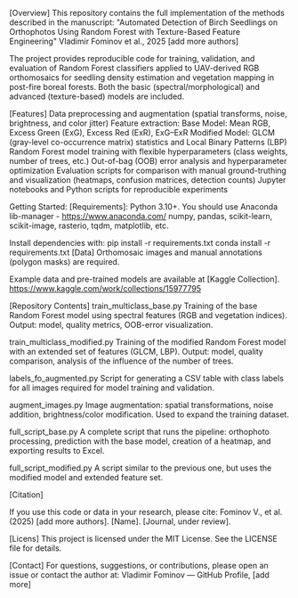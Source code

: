 [Overview]
This repository contains the full implementation of the methods described in the manuscript:
"Automated Detection of Birch Seedlings on Orthophotos Using Random Forest with Texture-Based Feature Engineering"
Vladimir Fominov et al., 2025 [add more authors]

The project provides reproducible code for training, validation, and evaluation of Random Forest classifiers applied to UAV-derived RGB orthomosaics for seedling density estimation and vegetation mapping in post-fire boreal forests. Both the basic (spectral/morphological) and advanced (texture-based) models are included.

[Features]
Data preprocessing and augmentation (spatial transforms, noise, brightness, and color jitter)
Feature extraction:
Base Model: Mean RGB, Excess Green (ExG), Excess Red (ExR), ExG–ExR
Modified Model: GLCM (gray-level co-occurrence matrix) statistics and Local Binary Patterns (LBP)
Random Forest model training with flexible hyperparameters (class weights, number of trees, etc.)
Out-of-bag (OOB) error analysis and hyperparameter optimization
Evaluation scripts for comparison with manual ground-truthing and visualization (heatmaps, confusion matrices, detection counts)
Jupyter notebooks and Python scripts for reproducible experiments

Getting Started:
[Requirements]:
Python 3.10+. You should use Anaconda lib-manager - https://www.anaconda.com/
numpy, pandas, scikit-learn, scikit-image, rasterio, tqdm, matplotlib, etc.

Install dependencies with:
pip install -r requirements.txt
conda install -r requirements.txt
[Data]
Orthomosaic images and manual annotations (polygon masks) are required.

Example data and pre-trained models are available at [Kaggle Collection].
https://www.kaggle.com/work/collections/15977795

[Repository Contents]
train_multiclass_base.py
Training of the base Random Forest model using spectral features (RGB and vegetation indices).
Output: model, quality metrics, OOB-error visualization.

train_multiclass_modified.py
Training of the modified Random Forest model with an extended set of features (GLCM, LBP).
Output: model, quality comparison, analysis of the influence of the number of trees.

labels_fo_augmented.py
Script for generating a CSV table with class labels for all images required for model training and validation.

augment_images.py
Image augmentation: spatial transformations, noise addition, brightness/color modification. Used to expand the training dataset.

full_script_base.py
A complete script that runs the pipeline: orthophoto processing, prediction with the base model, creation of a heatmap, and exporting results to Excel.

full_script_modified.py
A script similar to the previous one, but uses the modified model and extended feature set.





[Citation]

If you use this code or data in your research, please cite:
Fominov V., et al. (2025) [add more authors]. [Name]. [Journal, under review].


[Licens]
This project is licensed under the MIT License.
See the LICENSE file for details.

[Contact]
For questions, suggestions, or contributions, please open an issue or contact the author at:
Vladimir Fominov — GitHub Profile, [add more]

